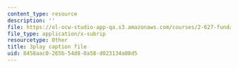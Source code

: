 ```yaml
---
content_type: resource
description: ''
file: https://ol-ocw-studio-app-qa.s3.amazonaws.com/courses/2-627-fundamentals-of-photovoltaics-fall-2013/8458aac0265b54d88a58d023134a08d5_C42jXQLc_Jo.vtt
file_type: application/x-subrip
resourcetype: Other
title: 3play caption file
uid: 8458aac0-265b-54d8-8a58-d023134a08d5
---
```

